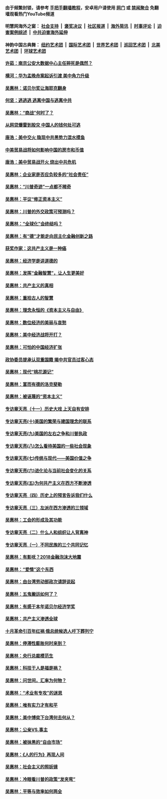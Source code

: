 #### 由于频繁封锁，请参考 [手把手翻墙教程](https://github.com/gfw-breaker/guides/wiki/)，安卓用户请使用 [网门](https://github.com/gfw-breaker/bn-android/blob/master/ogate.md?t=05270335) 或 [禁闻聚合](https://github.com/gfw-breaker/bn-android) 免翻墙观看热门YouTube频道 

#### 明慧网海外之窗：&nbsp;[社会支持](140.md?t=05270335) &nbsp;|&nbsp; [褒奖决议](282.md?t=05270335) &nbsp;|&nbsp; [社区报道](91.md?t=05270335) &nbsp;|&nbsp; [海外简讯](245.md?t=05270335) &nbsp;|&nbsp; [时事评论](251.md?t=05270335) &nbsp;|&nbsp; [迫害案例综述](328.md?t=05270335) &nbsp;|&nbsp; [中共迫害海外延伸](236.md?t=05270335) 

#### 神韵中国古典舞：&nbsp;[纽约艺术团](nf4778.md?t=05270335) &nbsp;|&nbsp; [国际艺术团](nf4780.md?t=05270335) &nbsp;|&nbsp; [世界艺术团](nf5951.md?t=05270335) &nbsp;|&nbsp; [巡回艺术团](nf4779.md?t=05270335) &nbsp;|&nbsp; [北美艺术团](nf1148019.md?t=05270335) &nbsp;|&nbsp; [环球艺术团](nf1299941.md?t=05270335)  

#### [许茹：南京公安大数据中心主任猝死是偶然？](../pages/nsc423/n11064744.md?t=05270335) 

#### [横河：华为孟晚舟案起诉引渡 美中角力升级](../pages/nsc423/n11027230.md?t=05270335) 

#### [吴惠林：诺贝尔奖让海耶克翻身](../pages/nsc423/n10890049.md?t=05270335) 

#### [何坚：逃逃逃 逃离中国与逃离中共](../pages/nsc423/n10592891.md?t=05270335) 

#### [吴惠林：“商战”何时了？](../pages/nsc423/n10573558.md?t=05270335) 

#### [从网贷爆雷到股灾 中国人的钱何处可逃](../pages/nsc423/n10572800.md?t=05270335) 

#### [唐浩：美中交火 隐现中共黑势力混水摸鱼](../pages/nsc423/n10544040.md?t=05270335) 

#### [中美贸易战将如何影响中国的房市和币值](../pages/nsc423/n10543697.md?t=05270335) 

#### [唐浩：美中贸易战开火 烧出中共危机](../pages/nsc423/n10540126.md?t=05270335) 

#### [吴惠林：企业家是否应负较多的“社会责任”](../pages/nsc423/n10535022.md?t=05270335) 

#### [吴惠林：“川普奇迹”一点都不稀奇](../pages/nsc423/n10512808.md?t=05270335) 

#### [吴惠林：平议“修正资本主义”](../pages/nsc423/n10495724.md?t=05270335) 

#### [吴惠林：川普的外交政策可预测吗？](../pages/nsc423/n10462387.md?t=05270335) 

#### [吴惠林：“全球化”会终结吗？](../pages/nsc423/n10452838.md?t=05270335) 

#### [吴惠林：有“德”才能走向民主化金融创新之路](../pages/nsc423/n10432292.md?t=05270335) 

#### [获奖作家：这共产主义是一种癌](../pages/nsc423/n10431541.md?t=05270335) 

#### [吴惠林：经济学是讲道德的](../pages/nsc423/n10398014.md?t=05270335) 

#### [吴惠林：发挥“金融智慧”，让人生更美好](../pages/nsc423/n10375019.md?t=05270335) 

#### [吴惠林：共产主义的真相](../pages/nsc423/n10351394.md?t=05270335) 

#### [吴惠林：重拾古人的智慧](../pages/nsc423/n10337691.md?t=05270335) 

#### [吴惠林：理念永恒的《资本主义与自由》](../pages/nsc423/n10316274.md?t=05270335) 

#### [吴惠林：数位经济的美丽与哀愁](../pages/nsc423/n10292946.md?t=05270335) 

#### [吴惠林：美中经济战将开打？](../pages/nsc423/n10258825.md?t=05270335) 

#### [吴惠林：可怕的中国经济扩张](../pages/nsc423/n10219147.md?t=05270335) 

#### [政协委员提承认双重国籍 揭中共官员过客心态](../pages/nsc423/n10208809.md?t=05270335) 

#### [吴惠林：现代“桃花源记”](../pages/nsc423/n10185234.md?t=05270335) 

#### [吴惠林：富而有德的洛克斐勒](../pages/nsc423/n10142264.md?t=05270335) 

#### [吴惠林：被诬蔑的“资本主义”](../pages/nsc423/n10124816.md?t=05270335) 

#### [专访章天亮（十一）历史大戏 上天自有安排](../pages/nsc423/n10094905.md?t=05270335) 

#### [专访章天亮(十)美国的繁荣与建国理念的联系](../pages/nsc423/n10094899.md?t=05270335) 

#### [专访章天亮(九)美国的左右之争和川普执政](../pages/nsc423/n10094889.md?t=05270335) 

#### [专访章天亮(八)怎么看待美国的一些社会现象](../pages/nsc423/n10094857.md?t=05270335) 

#### [专访章天亮(七)传统与现代——美国价值之争](../pages/nsc423/n10093140.md?t=05270335) 

#### [专访章天亮(六)进化论与当前社会变化的关系](../pages/nsc423/n10092036.md?t=05270335) 

#### [专访章天亮(五)为何共产主义在西方不断渗透](../pages/nsc423/n10083620.md?t=05270335) 

#### [专访章天亮（四）历史上的预言告诉我们什么](../pages/nsc423/n10083606.md?t=05270335) 

#### [专访章天亮（三）左派在西方渗透的三领域](../pages/nsc423/n10081115.md?t=05270335) 

#### [吴惠林：工会的形成及其功能](../pages/nsc423/n10080633.md?t=05270335) 

#### [专访章天亮（二）什么人和组织让人背离神](../pages/nsc423/n10076637.md?t=05270335) 

#### [专访章天亮（一）不同民族的三个共同记忆](../pages/nsc423/n10074188.md?t=05270335) 

#### [吴惠林：有影呒？2018金融泡沫大地震](../pages/nsc423/n10040534.md?t=05270335) 

#### [吴惠林：“爱情”这个东西](../pages/nsc423/n10019423.md?t=05270335) 

#### [吴惠林：由台湾劳动部政次请辞说起](../pages/nsc423/n9979679.md?t=05270335) 

#### [吴惠林：五鬼搬运如何了？](../pages/nsc423/n9925338.md?t=05270335) 

#### [吴惠林：有感于本年诺贝尔经济学奖](../pages/nsc423/n9871883.md?t=05270335) 

#### [吴惠林：共产主义渗透全球](../pages/nsc423/n9812748.md?t=05270335) 

#### [十月革命引百年红祸 俄总统候选人吁下葬列宁](../pages/nsc423/n9810182.md?t=05270335) 

#### [吴惠林：停滞性膨胀何时来到？](../pages/nsc423/n9764136.md?t=05270335) 

#### [吴惠林：央行总裁模范生](../pages/nsc423/n9728134.md?t=05270335) 

#### [吴惠林：科技于人是福是祸？](../pages/nsc423/n9672982.md?t=05270335) 

#### [吴惠林：问世间，汇率为何物？](../pages/nsc423/n9621788.md?t=05270335) 

#### [吴惠林：“术业有专攻”的迷思](../pages/nsc423/n9580363.md?t=05270335) 

#### [吴惠林：唯有实力才有和平](../pages/nsc423/n9529599.md?t=05270335) 

#### [吴惠林：美中博奕下台湾何去何从？](../pages/nsc423/n9483598.md?t=05270335) 

#### [吴惠林：公亲VS.事主](../pages/nsc423/n9425637.md?t=05270335) 

#### [吴惠林：被抹黑的“自由市场”](../pages/nsc423/n9351545.md?t=05270335) 

#### [吴惠林：《人的行为》再现人间](../pages/nsc423/n9296339.md?t=05270335) 

#### [吴惠林：社会主义的照妖镜](../pages/nsc423/n9243460.md?t=05270335) 

#### [吴惠林：冷眼看川普的政策“发夹弯”](../pages/nsc423/n9120684.md?t=05270335) 

#### [吴惠林：平等与效率如何两全](../pages/nsc423/n9075430.md?t=05270335) 

